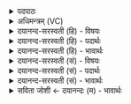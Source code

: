 <details><summary>पदपाठः</summary>

सिन्धो॑रि॒वेति॒ सिन्धाःऽइव। प्रा॒ध्व॒न इति॑ प्रऽअध्व॒ने। शू॒घ॒नासः॑। वात॑प्रमिय॒ इति॒ वात॑ऽप्रमियः। प॒त॒य॒न्ति॒। य॒ह्वाः। घृतस्य॑। धाराः॑। अ॒रु॒षः। न। वा॒जी। काष्ठाः॑। भि॒न्दन्। ऊ॒र्मिभि॒रित्यू॒र्मिः॑। पिन्व॑मानः। ९५।
</details>

<details><summary>अधिमन्त्रम् (VC)</summary>

- यज्ञपुरुषो देवता
- वामदेव ऋषिः
- आर्षी त्रिष्टुप्
- धैवतः
</details>

<details><summary>दयानन्द-सरस्वती (हि) - विषयः</summary>

फिर उसी विषय को अगले मन्त्र में कहा है ॥
</details>

<details><summary>दयानन्द-सरस्वती (हि) - पदार्थः</summary>

पदार्थान्वयभाषाः -  हे मनुष्यो ! (प्राध्वने) जल चलने के उत्तम मार्ग में (सिन्धोरिव) नदी की जैसे (शूघनासः) शीघ्र चलनेहारी (वातप्रमियः) वायु से जानने योग्य लहरें गिरें और (न) जैसे (काष्ठाः) संग्राम के प्रदेशों को (भिन्दन्) विदीर्ण करता तथा (ऊर्मिभिः) शत्रुओं को मारने के श्रम से उठे पसीने रूप जल से पृथिवी को (पिन्वमानः) सींचता हुआ (अरुषः) चालाक (वाजी) वेगवान् घोड़ा गिरे वैसे जो (यह्वाः) बड़ी गम्भीर (घृतस्य) विज्ञान की (धाराः) वाणी (पतयन्ति) उपदेशक के मुख से निकल के श्रोताओं पर गिरती हैं, उनको तुम जानो ॥९५ ॥
</details>

<details><summary>दयानन्द-सरस्वती (हि) - भावार्थः</summary>

भावार्थभाषाः -  इस मन्त्र में भी दो उपमालङ्कार हैं। जो नदी के समान कार्यसिद्धि के लिये शीघ्र धावनेवाले वा घोड़े के समान वेगवाले जन जिनकी सब दिशाओं में कीर्ति प्रवर्त्तमान हो रही है और परोपकार के लिये उपदेश से बड़े-बड़े दुःख सहते हैं, वे तथा उनके श्रोताजन संसार के स्वामी होते हैं और नहीं ॥९५ ॥
</details>

<details><summary>दयानन्द-सरस्वती (सं) - विषयः</summary>

पुनस्तमेव विषयमाह ॥
</details>

<details><summary>दयानन्द-सरस्वती (सं) - पदार्थः</summary>

पदार्थान्वयभाषाः -  हे मनुष्याः ! प्राध्वने सिन्धोरिव शूघनासो वातप्रमियः काष्ठा भिन्दन्नूर्मिभिर्भूमिं पिन्वमानोऽरुषो वाजी न या यह्वा घृतस्य धाराः पतयन्ति, ता यूयं विजानीत ॥९५ ॥
</details>

<details><summary>दयानन्द-सरस्वती (सं) - भावार्थः</summary>

भावार्थभाषाः -  अत्राप्युपमाद्वयम्−ये नदीवत् कार्यसिद्धये तूर्णगामिनोऽश्ववद् वेगवन्तः सर्वासु दिक्षु प्रवृत्तकीर्त्तयो जनाः परोपकारायोपदेशेन महान्ति दुःखानि सहन्ते, ते तेषां श्रोतारश्च जगत्स्वामिनो भवन्ति, नेतरे ॥९५ ॥
</details>

<details><summary>सविता जोशी ← दयानन्दः (म) - भावार्थः</summary>

भावार्थभाषाः -  या मंत्रातही दोन उपमालंकार आहेत. जी माणसे कार्यसिद्धीसाठी नदीप्रमाणे वेगवान किंवा घोड्याप्रमाणे गतिमान असतात, ज्यांची कीर्ती दशदिशांना फैलावते, ते परोपकारासाठी विज्ञानमय गंभीर वाणीने उपदेश करुन अतिशय दुःखही सहन करतात ते व त्यांचे श्रोते हे जगाचे स्वामी बनतात, इतर नव्हेत.
</details>